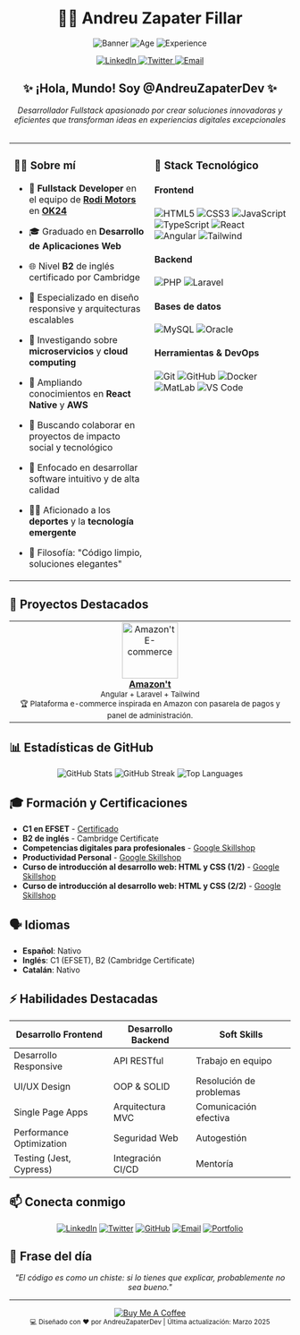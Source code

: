 # <div align="center">👨‍💻 Andreu Zapater Fillar</div>

<div align="center">
  
  ![Banner](https://img.shields.io/badge/Fullstack%20Developer-brightgreen?style=for-the-badge)
  ![Age](https://img.shields.io/badge/Age-22-blue?style=for-the-badge)
  ![Experience](https://img.shields.io/badge/Experience-1%20Year-orange?style=for-the-badge)

</div>

<div align="center">
  <a href="https://linkedin.com/in/andreuzapater">
    <img src="https://img.shields.io/badge/LinkedIn-0077B5?style=for-the-badge&logo=linkedin&logoColor=white" alt="LinkedIn" />
  </a>
  <a href="https://twitter.com/AndreuZapaterDev">
    <img src="https://img.shields.io/badge/Twitter-1DA1F2?style=for-the-badge&logo=twitter&logoColor=white" alt="Twitter" />
  </a>
  <a href="mailto:andreu.zapater@example.com">
    <img src="https://img.shields.io/badge/Email-D14836?style=for-the-badge&logo=gmail&logoColor=white" alt="Email" />
  </a>
</div>

## <div align="center">✨ ¡Hola, Mundo! Soy @AndreuZapaterDev ✨</div>

<div align="center">
  <i>Desarrollador Fullstack apasionado por crear soluciones innovadoras y eficientes que transforman ideas en experiencias digitales excepcionales</i>
</div>

<br>

<table align="center">
  <tr>
    <td valign="top" width="50%">
      
### 👨‍💻 Sobre mí

- 🏢 **Fullstack Developer** en el equipo de [**Rodi Motors**](https://www.rodi.es/) en [**OK24**](https://www.ok24horas.com)
- 🎓 Graduado en **Desarrollo de Aplicaciones Web**
- 🌐 Nivel **B2** de inglés certificado por Cambridge
- 👀 Especializado en diseño responsive y arquitecturas escalables
- 🔭 Investigando sobre **microservicios** y **cloud computing**
- 🌱 Ampliando conocimientos en **React Native** y **AWS**
- 💞️ Buscando colaborar en proyectos de impacto social y tecnológico
- 🎯 Enfocado en desarrollar software intuitivo y de alta calidad
- 🏃‍♂️ Aficionado a los **deportes** y la **tecnología emergente**
- 🧠 Filosofía: "Código limpio, soluciones elegantes"

    </td>
    <td valign="top" width="50%">

### 🚀 Stack Tecnológico

#### Frontend
![HTML5](https://img.shields.io/badge/HTML5-E34F26?style=flat-square&logo=html5&logoColor=white)
![CSS3](https://img.shields.io/badge/CSS3-1572B6?style=flat-square&logo=css3&logoColor=white)
![JavaScript](https://img.shields.io/badge/JavaScript-F7DF1E?style=flat-square&logo=javascript&logoColor=black)
![TypeScript](https://img.shields.io/badge/TypeScript-3178C6?style=flat-square&logo=typescript&logoColor=white)
![React](https://img.shields.io/badge/React-61DAFB?style=flat-square&logo=react&logoColor=black)
![Angular](https://img.shields.io/badge/Angular-DD0031?style=flat-square&logo=angular&logoColor=white)
![Tailwind](https://img.shields.io/badge/Tailwind-38B2AC?style=flat-square&logo=tailwind-css&logoColor=white)

#### Backend
![PHP](https://img.shields.io/badge/PHP-777BB4?style=flat-square&logo=php&logoColor=white)
![Laravel](https://img.shields.io/badge/Laravel-FF2D20?style=flat-square&logo=laravel&logoColor=white)


#### Bases de datos
![MySQL](https://img.shields.io/badge/MySQL-4479A1?style=flat-square&logo=mysql&logoColor=white)
![Oracle](https://img.shields.io/badge/OracleSQL-F80000?style=flat-square&logo=oracle&logoColor=white)


#### Herramientas & DevOps
![Git](https://img.shields.io/badge/Git-F05032?style=flat-square&logo=git&logoColor=white)
![GitHub](https://img.shields.io/badge/GitHub-181717?style=flat-square&logo=github&logoColor=white)
![Docker](https://img.shields.io/badge/Docker-2496ED?style=flat-square&logo=docker&logoColor=white)
![MatLab](https://img.shields.io/badge/MatLab-0076A8?style=flat-square&logo=mathworks&logoColor=white)
![VS Code](https://img.shields.io/badge/VS_Code-007ACC?style=flat-square&logo=visual-studio-code&logoColor=white)
    </td>
  </tr>
</table>

## 🌟 Proyectos Destacados

<table align="center">
  <tr>
    <td align="center">
      <a href="https://github.com/AndreuZapaterDev/amazont">
        <img src="https://via.placeholder.com/150?text=Amazon't" width="100" alt="Amazon't E-commerce"/>
        <br />
        <b>Amazon't</b>
      </a>
      <br />
      <sub>Angular + Laravel + Tailwind</sub>
      <br />
      <sub>🏆 Plataforma e-commerce inspirada en Amazon con pasarela de pagos y panel de administración.</sub>
    </td>
  </tr>
</table>

## 📊 Estadísticas de GitHub

<div align="center">
  
  <img src="https://github-readme-stats.vercel.app/api?username=AndreuZapaterDev&show_icons=true&theme=tokyonight&hide_border=true" alt="GitHub Stats" />
  
  <img src="https://github-readme-streak-stats.herokuapp.com/?user=AndreuZapaterDev&theme=tokyonight&hide_border=true" alt="GitHub Streak" />
  
  <img src="https://github-readme-stats.vercel.app/api/top-langs/?username=AndreuZapaterDev&layout=compact&theme=tokyonight&hide_border=true" alt="Top Languages" />
  
</div>

## 🎓 Formación y Certificaciones

- **C1 en EFSET** - [Certificado](https://cert.efset.org/YjF4mA)
- **B2 de inglés** - Cambridge Certificate
- **Competencias digitales para profesionales** - [Google Skillshop](https://skillshop.exceedlms.com/student/award/885R6WYRgqz8ZjDSTvqTJ22e)
- **Productividad Personal** - [Google Skillshop](https://skillshop.exceedlms.com/student/award/466kx7XcQm9GaTJmx551tLEr)
- **Curso de introducción al desarrollo web: HTML y CSS (1/2)** - [Google Skillshop](https://skillshop.exceedlms.com/student/award/JyNpgpNz1V2sxGqbp1dhiYys)
- **Curso de introducción al desarrollo web: HTML y CSS (2/2)** - [Google Skillshop](https://skillshop.exceedlms.com/student/award/SDWE51yRTBmXGwGrntJnsRad)

## 🗣️ Idiomas

- **Español**: Nativo
- **Inglés**: C1 (EFSET), B2 (Cambridge Certificate)
- **Catalán**: Nativo

## ⚡ Habilidades Destacadas

<div align="center">

| Desarrollo Frontend | Desarrollo Backend | Soft Skills |
|---------------------|-------------------|------------|
| Desarrollo Responsive | API RESTful | Trabajo en equipo |
| UI/UX Design | OOP & SOLID | Resolución de problemas |
| Single Page Apps | Arquitectura MVC | Comunicación efectiva |
| Performance Optimization | Seguridad Web | Autogestión |
| Testing (Jest, Cypress) | Integración CI/CD | Mentoría |

</div>

## 📫 Conecta conmigo

<div align="center">
  
  [![LinkedIn](https://img.shields.io/badge/LinkedIn-0077B5?style=for-the-badge&logo=linkedin&logoColor=white)](https://linkedin.com/in/andreuzapater)
  [![Twitter](https://img.shields.io/badge/Twitter-1DA1F2?style=for-the-badge&logo=twitter&logoColor=white)](https://twitter.com/AndreuZapaterDev)
  [![GitHub](https://img.shields.io/badge/GitHub-100000?style=for-the-badge&logo=github&logoColor=white)](https://github.com/AndreuZapaterDev)
  [![Email](https://img.shields.io/badge/Email-D14836?style=for-the-badge&logo=gmail&logoColor=white)](mailto:andreu.zapater@example.com)
  [![Portfolio](https://img.shields.io/badge/Portfolio-1E88E5?style=for-the-badge&logo=firefox-browser&logoColor=white)](https://andreuzapater.dev)
  
</div>

## 💭 Frase del día

<div align="center">
  <i>"El código es como un chiste: si lo tienes que explicar, probablemente no sea bueno."</i>
</div>

---

<div align="center">
  <a href="https://www.buymeacoffee.com/andreuzapater">
    <img src="https://img.shields.io/badge/Buy%20Me%20a%20Coffee-ffdd00?style=flat-square&logo=buy-me-a-coffee&logoColor=black" alt="Buy Me A Coffee" />
  </a>
  <br>
  <sub>💻 Diseñado con ❤️ por AndreuZapaterDev | Última actualización: Marzo 2025</sub>
</div>

<!---
AndreuZapaterDev/AndreuZapaterDev is a ✨ special ✨ repository because its `README.md` (this file) appears on your GitHub profile.
You can click the Preview link to take a look at your changes.
--->
